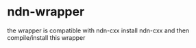 # ndn-wrapper
the wrapper is compatible with ndn-cxx
install ndn-cxx and then compile/install this wrapper
